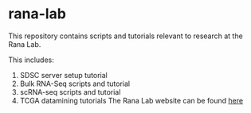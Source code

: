 # rana-lab

This repository contains scripts and tutorials relevant to research at the Rana Lab.

This includes:
1. SDSC server setup tutorial
2. Bulk RNA-Seq scripts and tutorial
3. scRNA-seq scripts and tutorial
4. TCGA datamining tutorials
The Rana Lab website can be found [here](https://ranalab.ucsd.edu/)



```python

```
